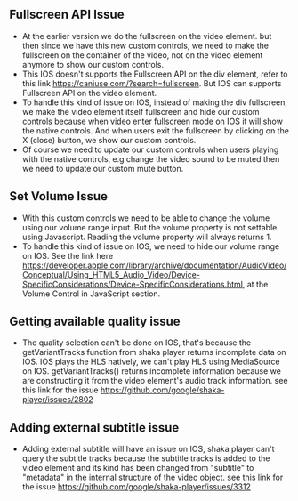 ## Fullscreen API Issue
  - At the earlier version we do the fullscreen on the video element. but then since we have this new custom controls, we need to make the fullscreen on the container of the video, not on the video element anymore to show our custom controls.
  - This IOS doesn't supports the Fullscreen API on the div element, refer to this link https://caniuse.com/?search=fullscreen. But IOS can supports Fullscreen API on the video element.
  - To handle this kind of issue on IOS, instead of making the div fullscreen, we make the video element itself fullscreen and hide our custom controls because when video enter fullscreen mode on IOS it will show the native controls. And when users exit the fullscreen by clicking on the X (close) button, we show our custom controls.
  - Of course we need to update our custom controls when users playing with the native controls, e.g change the video sound to be muted then we need to update our custom mute button.

## Set Volume Issue
  - With this custom controls we need to be able to change the volume using our volume range input. But the volume property is not settable using Javascript. Reading the volume property will always returns 1.
  - To handle this kind of issue on IOS, we need to hide our volume range on IOS. See the link here https://developer.apple.com/library/archive/documentation/AudioVideo/Conceptual/Using_HTML5_Audio_Video/Device-SpecificConsiderations/Device-SpecificConsiderations.html, at the Volume Control in JavaScript section.

## Getting available quality issue
  - The quality selection can't be done on IOS, that's because the getVariantTracks function from shaka player returns incomplete data on IOS. IOS plays the HLS natively, we can't play HLS using MediaSource on IOS. getVariantTracks() returns incomplete information because we are constructing it from the video element's audio track information. see this link for the issue https://github.com/google/shaka-player/issues/2802

## Adding external subtitle issue
  - Adding external subtitle will have an issue on IOS, shaka player can't query the subtitle tracks because the subtitle tracks is added to the video element and its kind has been changed from "subtitle" to "metadata" in the internal structure of the video object. see this link for the issue https://github.com/google/shaka-player/issues/3312